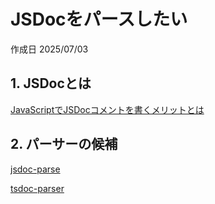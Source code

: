 # JSDocをパースしたい

作成日 2025/07/03

## 1. JSDocとは

[JavaScriptでJSDocコメントを書くメリットとは](https://ics.media/entry/6789/)

## 2. パーサーの候補

[jsdoc-parse](https://www.npmjs.com/package/jsdoc-parse)

[tsdoc-parser](https://github.com/Elfsquad/tsdoc-parser/)
